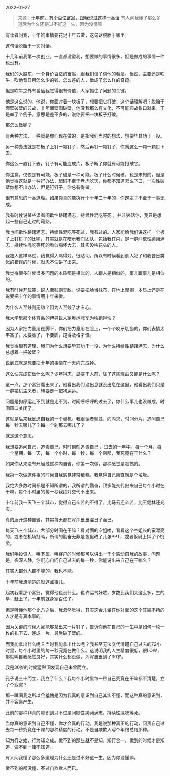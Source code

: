 2022-01-27

> 来源：[十年前，有个百亿富翁，跟我说过这样一番话](http://mp.weixin.qq.com/s?__biz=MzU3NDc5Nzc0NQ==&mid=2247512295&idx=1&sn=c8f1af450f9a44206c4f1273b2151738&chksm=fd2e1239ca599b2fda82a61a89d062ca8963309fe5b0f513a1b9c38d0415d63fe1a47c861c45&scene=27#wechat_redirect)
> 有人问我懂了那么多道理为什么还是过不好这一生，因为没懂嘛

有读者问我，十年的事情要花足十年去做，这句话脱胎于哪里。  

  

这句话脱胎于一次对话。

  

十几年前我第一次创业，一直都没盈利，想要做的事情很多，但是做成的事情一件也没有。

  

我们的大股东，一个身价百亿的富翁，跟我们谈了谈他的看法。当然，主要还是吹牛，吹他昔日用怎么少的钱，怎么差的人，做成了怎么样的奇迹。  

  

但是吹牛之外有番话我觉得很有价值，人家抓住了问题的关键。  

  

他是这么说的，他说，你面对着一块板子，想要把它打破，这个话理解吧？脱胎于面壁破壁的典故，十年面壁图破壁，他没我那么有文化，不可能典故张口就来，于是举了个例子，意思是差不多的，说你要把一块板子打破。  

  

那怎么做呢？

  

有两种方法，一种就是你们现在做的，是指我们当时的想法，想要毕其功于一役。

  

另一种办法就是在板子上钉一颗钉子，然后再钉一颗钉子，你就这么一颗一颗钉下去。  

  

你这么一直钉下去，钉子有可能连成片，板子断了你就有可能打破它。

  

你注意，仅仅是有可能，板子破是一种可能，板子什么时候破，也是未知的，但是他觉得这就是一种好办法，起码不至于老虎吃天，你都不知道怎么下口，一次性破壁你想不出办法，但是钉钉子，你总有得做。

  

很有意思的一番道理。如果你真的能执行个十年二十年的，你这辈子不至于一事无成。

  

我有时候说某些读者间歇性踌躇满志，持续性混吃等死 ，并非笑话你，我只是想起一些自己走过的弯路。  

  

我也间歇性踌躇满志，持续性混吃等死过，我有过的。人家能给我们讲这样一个板子上钉钉子的比喻，其实就是在暗示我们团队，包括我在内，是一群间歇性踌躇满志，持续性混吃等死的看似胸怀大志，其实没啥花头的人。

  

我被人这样骂过，我觉得人骂得对，很贴切，所以有时候看到别人犯了和我昔日类似的错误的时候，就忍不住讲了出来。  

  

我觉得很多时候很多问题的本质都是相似的，人跟人是相似的，事儿跟事儿是相似的。

  

我有时候开玩笑，说人至贱则无敌，说要把脸当抹布，在地上摩擦，本质上还是在说要把十年的事情用十年来做。  

  

为什么人至贱则无敌？因为人至贱了才专心。

  

我大学里那个体育系的博导说人家奥运冠军为啥跑得快？  

  

因为人家把力量用在脚下，你们把力量用在脸上，一个个咬牙切齿的，你们表情太丰富了，太要脸了，不要脚，跑得及格才怪。

  

我觉得很有道理，我们为什么想要毕其功于一役，为什么持续性踌躇满志，为什么总想着一把破壁？  

  

说到底就是想要把十年的事情在一天内完成掉。

  

这么快完成它做什么呢？少年得志，显摆于人前，除了这些理由又能是什么呢？  

  

这一点，那个富翁看出来了，他看出我们没出息就没出息在这里，他看出我们只是一群投机主义者，想要走一把狗屎运。  

  

问题是狗屎运走不到就是走不到，时间呼呼呼的过去了，你什么事儿也没做成，时间窗口关闭了。  

  

这就是后来我反思自我的一个契机。我跟读者聊过，向内求，时间分片，追问自己每一秒去哪儿了？每一个刹那去哪儿了？  

  

就是这个意思。  

  

我想要追问自己，追责自己，时时刻刻追责自己 ，过去的一年中，每一个月，每一个星期，每一天，每一个小时，每一秒，每一个刹那，我究竟在干什么？  

  

如果你从来没有开展过这种内自省，你第一次做，那种感觉是震撼的。  

  

我第一次做这件事的时候自我感觉非常糟糕，我觉得自己简直就是个垃圾。  

  

我绝大多数时间都是不知所谓的，我所谓的勤奋，顶多能交代出来自己每个小时在干嘛，每个小时里的每一秒我绝对交代不出来。  

  

十年前我一天飞三个城市，觉得自己辛苦的不得了，比马云还辛苦，比王健林还充实。  

  

真的展开这种自省，其实每天都在浑浑噩噩混日子而已。

  

每天飞三个城市，大部分时间在干嘛？看对面的空姐喽，看看这个空姐长的蛮漂亮的，或者在机场打盹，所谓的勤奋无非是夜里改了几张PPT，或者饭局上抖了个机灵。

  

我们哄投资人，哄下属，哄客户的时候都可以讲出一千个感动自我的故事，问题是，夜深人静，你扪心自问自己过去的每一秒，你能说出来自己在干嘛么？  

  

其实大部分人都不能的，我也不能。  

  

十年前我想清楚的就这点事儿。  

  

起初我看那个富翁，觉得他也没什么。也许运气好喽，岁数比我们大这么多，生的早，赶上了，十年前就身家百亿了。

  

但是听懂他那个比方之后，我忽然觉得，其实这会儿坐在你对面的这个其貌不扬的人才是有真本事的。  

  

因为关键的时候人家能够拿出来一片钉子，告诉你他在自己的一生中是如何一枚一枚的扎下去，连成一片，最后破了壁的。

  

而我能拿出什么呢？当时我能拿出什么呢？我甚至无法交代清楚自己过去的72小时里，每个小时里的每一秒究竟在做什么。这说明我的人生精度很低，很LOW，那就叫自我感觉良好，其实什么都没做，浑浑噩噩到了30岁。

  

我是30岁的时候猛然间发现自己未曾而立。  

  

孔子说三十而立，我立了什么？我每个小时里每一秒自己究竟在干嘛都不清楚，立了个寂寞？

  

那一瞬间我之所以会羞愧是因为我真的意识到自己其实不懂，而这种真的意识到，并不容易产生。

  

此前的那种非真的意识到只不过是间歇性踌躇满志，持续性混吃等死。

  

当你真的意识到自己不懂，你才会真的行动，我是说那种真正的行动，问责自己过去每一秒究竟在干嘛的那种精度的行动，不是自欺欺人写个年终总结那种。

  

知为行之始，行为知之成。做不到的那些就不是知，知行合一，做到的时候才是知道，做不到一律不知道。

  

有人问我懂了那么多道理为什么还是过不好这一生，因为你没懂嘛。

  

做不到的都没懂，不过自欺欺人而已。

